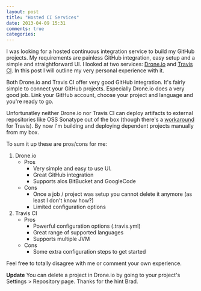 ```yaml
---
layout: post
title: "Hosted CI Services"
date: 2013-04-09 15:31
comments: true
categories: 
---
```

I was looking for a hosted continuous integration service to build my GitHub projects. My requirements are painless
GitHub integration, easy setup and a simple and straightforward UI. I looked at two services:
[Drone.io](http://drone.io/) and [Travis CI](https://travis-ci.org/). In this post I will outline my very personal
experience with it.

Both Drone.io and Travis CI offer very good GitHub integration. It's fairly simple to connect your GitHub projects.
Especially Drone.io does a very good job. Link your GitHub account, choose your project and language and you're ready
to go.

Unfortunatley neither Drone.io nor Travis CI can deploy artifacts to external repositories like OSS Sonatype out of
the box (though there's a [workaround](https://gist.github.com/neothemachine/4060735) for Travis). By now I'm building
and deploying dependent projects manually from my box.

To sum it up these are pros/cons for me:

1. Drone.io
    * Pros
        - Very simple and easy to use UI.
        - Great GitHub integration
        - Supports alos BitBucket and GoogleCode
    * Cons
        - Once a job / project was setup you cannot delete it anymore (as least I don't know how?)
        - Limited configuration options
2. Travis CI
    * Pros
        - Powerful configuration options (.travis.yml)
        - Great range of supported languages
        - Supports multiple JVM
    * Cons
        - Some extra configuration steps to get started

Feel free to totally disagree with me or comment your own experience.

**Update**
You can delete a project in Drone.io by going to your project's Settings &gt; Repository page. Thanks for the hint Brad.
